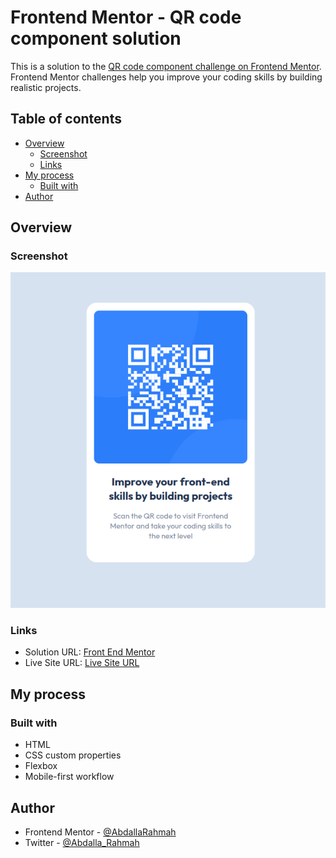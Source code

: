 # Frontend Mentor - QR code component solution

This is a solution to the [QR code component challenge on Frontend Mentor](https://www.frontendmentor.io/challenges/qr-code-component-iux_sIO_H). Frontend Mentor challenges help you improve your coding skills by building realistic projects.

## Table of contents

- [Overview](#overview)
  - [Screenshot](#screenshot)
  - [Links](#links)
- [My process](#my-process)
  - [Built with](#built-with)
- [Author](#author)

## Overview

### Screenshot

![](./screenshot/QR-code-component.png)

### Links

- Solution URL: [Front End Mentor](https://www.frontendmentor.io/solutions/responsive-qr-card-component-S5E2YthHuc)
- Live Site URL: [Live Site URL](https://abdallarahmah.github.io/QR-code-component/)

## My process

### Built with

- HTML
- CSS custom properties
- Flexbox
- Mobile-first workflow

## Author

- Frontend Mentor - [@AbdallaRahmah](https://www.frontendmentor.io/profile/AbdallaRahmah)
- Twitter - [@Abdalla_Rahmah](https://twitter.com/abdalla_Rahmah)
